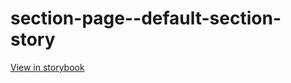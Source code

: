 # section-page--default-section-story

[View in storybook](https://raw.githack.com/Independent-Digital-News-and-Media-Ltd/standard-pwamp-sb/PR-514-sb/index.html?path=/story/section-page--default-section-story)